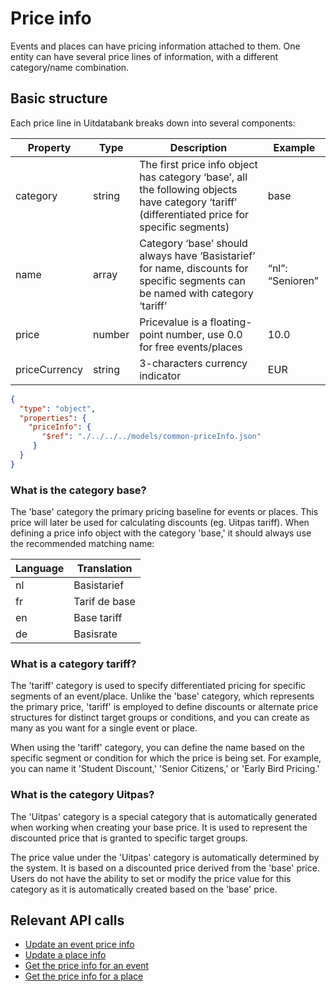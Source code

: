 # Price info
Events and places can have pricing information attached to them.
One entity can have several price lines of information, with a different category/name combination.

## Basic structure</h2>
Each price line in Uitdatabank breaks down into several components:

| Property      | Type   | Description                                                                                                                                    | Example          |
|---------------|--------|------------------------------------------------------------------------------------------------------------------------------------------------|------------------|
| category      | string | The first price info object has category ‘base’, all the following objects have category ‘tariff’ (differentiated price for specific segments) | base             |
| name          | array  | Category ‘base’ should always have ‘Basistarief’ for name, discounts for specific segments can be named with category ‘tariff’                 | “nl”: “Senioren” |
| price         | number | Pricevalue is a floating-point number, use 0.0 for free events/places                                                                          | 10.0             |
| priceCurrency | string | 3-characters currency indicator                                                                                                                | EUR              |

```json json_schema
{
  "type": "object",
  "properties": {
    "priceInfo": {
       "$ref": "./../../../models/common-priceInfo.json"
     }
  }
}
```

### What is the category base?
The 'base' category the primary pricing baseline for events or places. This price will later be used for calculating discounts (eg. Uitpas tariff).
When defining a price info object with the category 'base,' it should always use the recommended matching name:

| Language | Translation   |
|----------|---------------|
| nl       | Basistarief   |
| fr       | Tarif de base |
| en       | Base tariff   |
| de       | Basisrate     |

### What is a category tariff?
The 'tariff' category is used to specify differentiated pricing for specific segments of an event/place. Unlike the 'base' category, which represents the primary price, 'tariff' is employed to define discounts or alternate price structures for distinct target groups or conditions, and you can create as many as you want for a single event or place.

When using the 'tariff' category, you can define the name based on the specific segment or condition for which the price is being set. For example, you can name it 'Student Discount,' 'Senior Citizens,' or 'Early Bird Pricing.'

### What is the category Uitpas?
The 'Uitpas' category is a special category that is automatically generated when working when creating your base price. It is used to represent the discounted price that is granted to specific target groups.

The price value under the 'Uitpas' category is automatically determined by the system. It is based on a discounted price derived from the 'base' price. Users do not have the ability to set or modify the price value for this category as it is automatically created based on the 'base' price.

## Relevant API calls
* [Update an event price info](./../../../models/event-priceInfo.json)
* [Update a place info](./../../../models/place-priceInfo.json)
* [Get the price info for an event](./../../../models/event.json)
* [Get the price info for a place](./../../../models/place.json)
